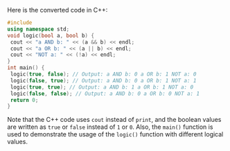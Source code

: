 Here is the converted code in C++:
```c++
#include 
using namespace std;
void logic(bool a, bool b) {
 cout << "a AND b: " << (a && b) << endl;
 cout << "a OR b: " << (a || b) << endl;
 cout << "NOT a: " << (!a) << endl;
}
int main() {
 logic(true, false); // Output: a AND b: 0 a OR b: 1 NOT a: 0
 logic(false, true); // Output: a AND b: 0 a OR b: 1 NOT a: 1
 logic(true, true); // Output: a AND b: 1 a OR b: 1 NOT a: 0
 logic(false, false); // Output: a AND b: 0 a OR b: 0 NOT a: 1
 return 0;
}
```
Note that the C++ code uses `cout` instead of `print`, and the boolean values are written as `true` or `false` instead of `1` or `0`. Also, the `main()` function is used to demonstrate the usage of the `logic()` function with different logical values.

